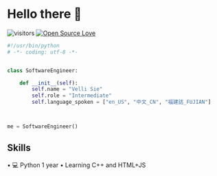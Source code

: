 # Hello there 👋

![visitors](https://visitor-badge.laobi.icu/badge?page_id=macsthn.macsthn)
[![Open Source Love](https://badges.frapsoft.com/os/v1/open-source.svg?v=102)](https://github.com/ellerbrock/open-source-badge/)


```python
#!/usr/bin/python
# -*- coding: utf-8 -*-


class SoftwareEngineer:

    def __init__(self):
        self.name = "Velli Sie"
        self.role = "Intermediate"
        self.language_spoken = ["en_US", "中文_CN", "福建話_FUJIAN"]



me = SoftwareEngineer()
```
## Skills
• 💻 Python 1 year
• Learning C++ and HTML+JS
